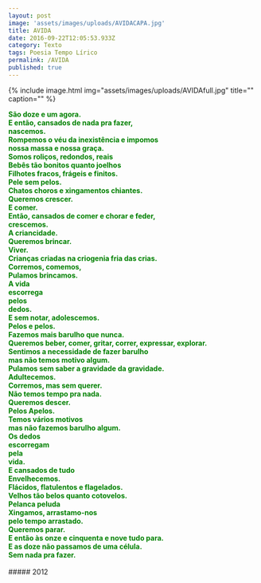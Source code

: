 ```yaml
---
layout: post
image: 'assets/images/uploads/AVIDACAPA.jpg'
title: AVIDA
date: 2016-09-22T12:05:53.933Z
category: Texto
tags: Poesia Tempo Lírico
permalink: /AVIDA
published: true
---
```


{% include image.html
            img="assets/images/uploads/AVIDAfull.jpg"
            title=""
            caption=""
%}

<div style="color:green"><strong>
São doze e um agora.<br/>
E então, cansados de nada pra fazer,<br/>
nascemos.<br/>
Rompemos o véu da inexistência e impomos<br/>
nossa massa e nossa graça.<br/>
Somos roliços, redondos, reais<br/>
Bebês tão bonitos quanto joelhos<br/>
Filhotes fracos, frágeis e finitos.<br/>
Pele sem pelos.<br/>
Chatos choros e xingamentos chiantes.<br/>
Queremos crescer.<br/>
E comer.<br/>
Então, cansados de comer e chorar e feder,<br/>
crescemos.<br/>
A criancidade.<br/>
Queremos brincar.<br/>
Viver.<br/>
Crianças criadas na criogenia fria das crias.<br/>
Corremos, comemos,<br/>
Pulamos brincamos.<br/>
A vida<br/>
escorrega<br/>
pelos<br/>
dedos.<br/>
E sem notar, adolescemos.<br/>
Pelos e pelos.<br/>
Fazemos mais barulho que nunca.<br/>
Queremos beber, comer, gritar, correr, expressar, explorar.<br/>
Sentimos a necessidade de fazer barulho<br/>
mas não temos motivo algum.<br/>
Pulamos sem saber a gravidade da gravidade.<br/>
Adultecemos.<br/>
Corremos, mas sem querer.<br/>
Não temos tempo pra nada.<br/>
Queremos descer.<br/>
Pelos Apelos.<br/>
Temos vários motivos<br/>
mas não fazemos barulho algum.<br/>
Os dedos<br/>
escorregam<br/>
pela<br/>
vida.<br/>
E cansados de tudo<br/>
Envelhecemos.<br/>
Flácidos, flatulentos e flagelados.<br/>
Velhos tão belos quanto cotovelos.<br/>
Pelanca peluda<br/>
Xingamos, arrastamo-nos<br/>
pelo tempo arrastado.<br/>
Queremos parar.<br/>
E então às onze e cinquenta e nove tudo para.<br/>
E as doze não passamos de uma célula.<br/>
Sem nada pra fazer. </strong></div>
<br/>
##### 2012